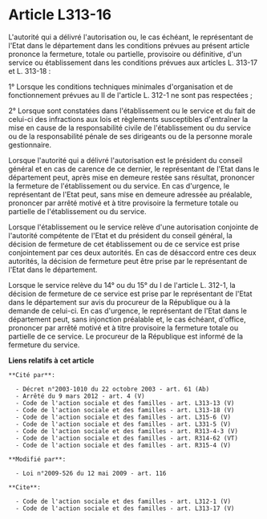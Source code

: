 # Article L313-16

L'autorité qui a délivré l'autorisation ou, le cas échéant, le représentant de l'Etat dans le département dans les conditions
prévues au présent article prononce la fermeture, totale ou partielle, provisoire ou définitive, d'un service ou
établissement dans les conditions prévues aux articles L. 313-17 et L. 313-18 : 

1° Lorsque les conditions techniques minimales d'organisation et de fonctionnement prévues au II de l'article L. 312-1 ne
sont pas respectées ; 

2° Lorsque sont constatées dans l'établissement ou le service et du fait de celui-ci des infractions aux lois et règlements
susceptibles d'entraîner la mise en cause de la responsabilité civile de l'établissement ou du service ou de la
responsabilité pénale de ses dirigeants ou de la personne morale gestionnaire. 

Lorsque l'autorité qui a délivré l'autorisation est le président du conseil général et en cas de carence de ce dernier, le
représentant de l'Etat dans le département peut, après mise en demeure restée sans résultat, prononcer la fermeture de
l'établissement ou du service. En cas d'urgence, le représentant de l'Etat peut, sans mise en demeure adressée au préalable,
prononcer par arrêté motivé et à titre provisoire la fermeture totale ou partielle de l'établissement ou du service. 

Lorsque l'établissement ou le service relève d'une autorisation conjointe de l'autorité compétente de l'Etat et du président
du conseil général, la décision de fermeture de cet établissement ou de ce service est prise conjointement par ces deux
autorités. En cas de désaccord entre ces deux autorités, la décision de fermeture peut être prise par le représentant de
l'Etat dans le département. 

Lorsque le service relève du 14° ou du 15° du I de l'article L. 312-1, la décision de fermeture de ce service est prise par
le représentant de l'Etat dans le département sur avis du procureur de la République ou à la demande de celui-ci. En cas
d'urgence, le représentant de l'Etat dans le département peut, sans injonction préalable et, le cas échéant, d'office,
prononcer par arrêté motivé et à titre provisoire la fermeture totale ou partielle de ce service. Le procureur de la
République est informé de la fermeture du service.

**Liens relatifs à cet article**

	**Cité par**:

	  - Décret n°2003-1010 du 22 octobre 2003 - art. 61 (Ab)
	  - Arrêté du 9 mars 2012 - art. 4 (V)
	  - Code de l'action sociale et des familles - art. L313-13 (V)
	  - Code de l'action sociale et des familles - art. L313-18 (V)
	  - Code de l'action sociale et des familles - art. L315-6 (V)
	  - Code de l'action sociale et des familles - art. L331-5 (V)
	  - Code de l'action sociale et des familles - art. R313-4-3 (V)
	  - Code de l'action sociale et des familles - art. R314-62 (VT)
	  - Code de l'action sociale et des familles - art. R315-4 (V)

	**Modifié par**:

	  - Loi n°2009-526 du 12 mai 2009 - art. 116

	**Cite**:

	  - Code de l'action sociale et des familles - art. L312-1 (V)
	  - Code de l'action sociale et des familles - art. L313-17 (V)
